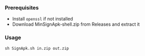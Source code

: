 ### Prerequisites
- Install `openssl` if not installed
- Download MinSignApk-shell.zip from Releases and extract it

### Usage
`sh SignApk.sh in.zip out.zip`
